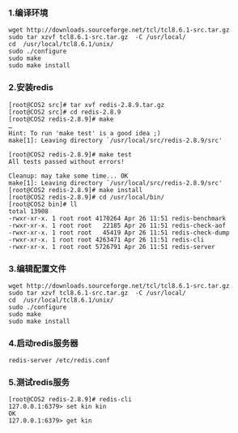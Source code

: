 ### 1.编译环境

```
wget http://downloads.sourceforge.net/tcl/tcl8.6.1-src.tar.gz  
sudo tar xzvf tcl8.6.1-src.tar.gz  -C /usr/local/  
cd  /usr/local/tcl8.6.1/unix/  
sudo ./configure  
sudo make  
sudo make install
```

### 2.安装redis

    [root@COS2 src]# tar xvf redis-2.8.9.tar.gz
    [root@COS2 src]# cd redis-2.8.9
    [root@COS2 redis-2.8.9]# make
    …
    Hint: To run 'make test' is a good idea ;)
    make[1]: Leaving directory `/usr/local/src/redis-2.8.9/src'

    [root@COS2 redis-2.8.9]# make test
    All tests passed without errors!

    Cleanup: may take some time... OK
    make[1]: Leaving directory `/usr/local/src/redis-2.8.9/src'
    [root@COS2 redis-2.8.9]# make install
    [root@COS2 redis-2.8.9]# cd /usr/local/bin/
    [root@COS2 bin]# ll
    total 13908
    -rwxr-xr-x. 1 root root 4170264 Apr 26 11:51 redis-benchmark
    -rwxr-xr-x. 1 root root   22185 Apr 26 11:51 redis-check-aof
    -rwxr-xr-x. 1 root root   45419 Apr 26 11:51 redis-check-dump
    -rwxr-xr-x. 1 root root 4263471 Apr 26 11:51 redis-cli
    -rwxr-xr-x. 1 root root 5726791 Apr 26 11:51 redis-server

### 3.编辑配置文件

```
wget http://downloads.sourceforge.net/tcl/tcl8.6.1-src.tar.gz  
sudo tar xzvf tcl8.6.1-src.tar.gz  -C /usr/local/  
cd  /usr/local/tcl8.6.1/unix/  
sudo ./configure  
sudo make  
sudo make install
```

### 4.启动redis服务器

```
redis-server /etc/redis.conf
```

### 5.测试redis服务

```
[root@COS2 redis-2.8.9]# redis-cli 
127.0.0.1:6379> set kin kin
OK
127.0.0.1:6379> get kin
```



